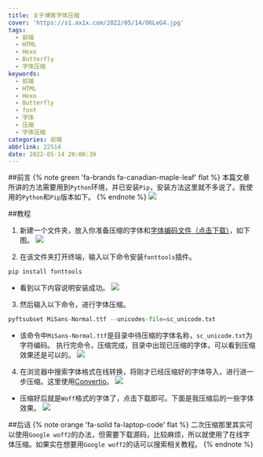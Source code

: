 ```yaml
---
title: 关于博客字体压缩
cover: 'https://s1.ax1x.com/2022/05/14/O6LeG4.jpg'
tags:
  - 前端
  - HTML
  - Hexo
  - Butterfly
  - 字体压缩
keywords:
  - 前端
  - HTML
  - Hexo
  - Butterfly
  - font
  - 字体
  - 压缩
  - 字体压缩
categories: 前端
abbrlink: 22514
date: 2022-05-14 20:00:39
---
```


##前言
{% note green 'fa-brands fa-canadian-maple-leaf' flat %}
本篇文章所讲的方法需要用到`Python`环境，并已安装`Pip`，安装方法这里就不多说了。我使用的`Python`和`Pip`版本如下。
{% endnote %}
![](https://s1.ax1x.com/2022/05/14/O6OY7V.md.jpg)

##教程
1. 新建一个文件夹，放入你准备压缩的字体和[字体编码文件（点击下载）](https://wwm.lanzout.com/i3KWb04tn7ih)，如下图。
   ![](https://s1.ax1x.com/2022/05/14/O6jfOA.jpg)

2. 在该文件夹打开终端，输入以下命令安装`fonttools`插件。
```python
pip install fonttools 
```
* 看到以下内容说明安装成功。
  ![](https://s1.ax1x.com/2022/05/14/OcuC4S.jpg)

3. 然后输入以下命令，进行字体压缩。
```python
pyftsubset MiSans-Normal.ttf --unicodes-file=sc_unicode.txt
```
* 该命令中`MiSans-Normal.ttf`是目录中待压缩的字体名称，`sc_unicode.txt`为字符编码。 执行完命令，压缩完成，目录中出现已压缩的字体，可以看到压缩效果还是可以的。
  ![](https://s1.ax1x.com/2022/05/14/OcKWe1.jpg)

4. 在浏览器中搜索字体格式在线转换，将刚才已经压缩好的字体导入，进行进一步压缩。这里使用[Convertio](https://convertio.co/zh/ttf-woff/)。
   ![](https://s1.ax1x.com/2022/05/14/OcQsKJ.md.jpg)
* 压缩好后就是`Woff`格式的字体了，点击下载即可。下面是我压缩后的一些字体效果。
  ![](https://s1.ax1x.com/2022/05/14/Ocl7SU.md.jpg)

##后话
{% note orange 'fa-solid fa-laptop-code' flat %}
二次压缩那里其实可以使用`Google woff2`的办法，但需要下载源码，比较麻烦，所以就使用了在线字体压缩。如果实在想要用`Google woff2`的话可以搜索相关教程。
{% endnote %}